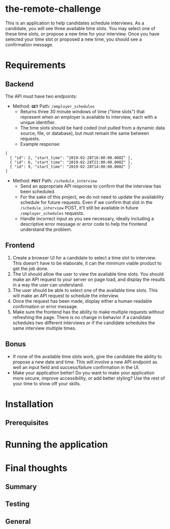 # the-remote-challenge

This is an application to help candidates schedule interviews. As a candidate, you will see three available time slots. You may select one of these time slots, or propose a new time for your interview. Once you have selected your time slot or proposed a new time, you should see a confirmation message.

# Requirements

## Backend

The API must have two endpoints:

* Method: **`GET`** Path: `/employer_schedules`
  * Returns three 30 minute windows of time ("time slots") that represent when an employer is available to interview, each with a unique identifier.
  * The time slots should be hard coded (not pulled from a dynamic data source, file, or database), but must remain the same between requests. 
  * Example response:
```
[
  { "id": 2, "start_time": "2019-02-28T16:00:00.000Z" },
  { "id": 6, "start_time": "2019-02-28T21:00:00.000Z" },
  { "id": 9, "start_time": "2019-02-28T14:00:00.000Z" }
]
```

* Method: **`POST`** Path: `/schedule_interview`
  * Send an appropriate API response to confirm that the interview has been scheduled.
  * For the sake of this project, we do not need to update the availability schedule for future requests. Even if we confirm that slot in the `/schedule_interview` POST, it’ll still be available in future `/employer_schedules` requests.
  * Handle incorrect input as you see necessary, ideally including a descriptive error message or error code to help the frontend understand the problem.
  
## Frontend

1. Create a browser UI for a candidate to select a time slot to interview. This doesn’t have to be elaborate, it can the minimum viable product to get the job done. 
2. The UI should allow the user to view the available time slots. You should make an API request to your server on page load, and display the results in a way the user can understand. 
3. The user should be able to select one of the available time slots. This will make an API request to schedule the interview.
4. Once the request has been made, display either a human readable confirmation or error message.
5. Make sure the frontend has the ability to make multiple requests without refreshing the page. There is no change in behavior if a candidate schedules two different interviews or if the candidate schedules the same interview multiple times.

## Bonus

* If none of the available time slots work, give the candidate the ability to propose a new date and time. This will involve a new API endpoint as well an input field and success/failure confirmation in the UI.
* Make your application better! Do you want to make your application more secure, improve accessibility, or add better styling? Use the rest of your time to show off your skills.

# Installation

## Prerequisites

# Running the application

# Final thoughts

## Summary

## Testing

## General
